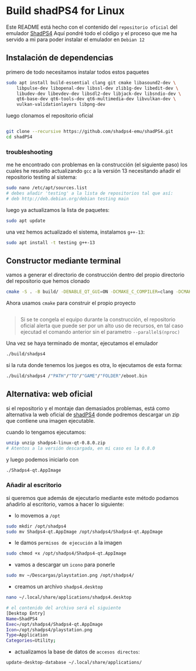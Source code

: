 # Build shadPS4 for Linux

Este README está hecho con el contenido del `repositorio oficial` del emulador [ShadPS4](https://github.com/shadps4-emu/shadPS4)
Aquí pondré todo el código y el proceso que me ha servido a mi para poder instalar el emulador en `Debian 12`

## Instalación de dependencias

primero de todo necesitamos instalar todos estos paquetes
```bash
sudo apt install build-essential clang git cmake libasound2-dev \
    libpulse-dev libopenal-dev libssl-dev zlib1g-dev libedit-dev \
    libudev-dev libevdev-dev libsdl2-dev libjack-dev libsndio-dev \
    qt6-base-dev qt6-tools-dev qt6-multimedia-dev libvulkan-dev \
    vulkan-validationlayers libpng-dev
```

luego clonamos el repositorio oficial 
```bash

git clone --recursive https://github.com/shadps4-emu/shadPS4.git
cd shadPS4
```
### troubleshooting

me he encontrado con problemas en la construcción (el siguiente paso) los cuales he resuelto actualizando `gcc` a la versión 13 necesitando añadir el repositorio testing al sistema:
```bash
sudo nano /etc/apt/sources.list
# debes añadir 'testing' a la lista de repositorios tal que así:
# deb http://deb.debian.org/debian testing main
```
luego ya actualizamos la lista de paquetes:
```bash
sudo apt update
```

una vez hemos actualizado el sistema, instalamos `g++-13`:
```bash
sudo apt install -t testing g++-13
```

## Constructor mediante terminal

vamos a generar el directorio de construcción dentro del propio directorio del repositorio que hemos clonado
```bash
cmake -S . -B build/ -DENABLE_QT_GUI=ON -DCMAKE_C_COMPILER=clang -DCMAKE_CXX_COMPILER=clang++
```
Ahora usamos `cmake` para construir el propio proyecto
```bash

```

> Si se te congela el equipo durante la construcción, el repositorio oficial alerta que puede ser por un alto uso de recursos, en tal caso ejecutad el comando anterior sin el parametro `--parallel$(nproc)`

Una vez se haya terminado de montar, ejecutamos el emulador
```bash
./build/shadps4
```
si la ruta donde tenemos los juegos es otra, lo ejecutamos de esta forma:
```bash
./build/shadps4 /"PATH"/"TO"/"GAME"/"FOLDER"/eboot.bin
```

## Alternativa: web oficial

si el repositorio y el montaje dan demasiados problemas, está como alternativa la web oficial de [shadPS4](https://shadps4.net/downloads/) donde podremos descargar un zip que contiene una imagen ejecutable.

cuando lo tengamos ejecutamos:
```bash
unzip unzip shadps4-linux-qt-0.8.0.zip
# Atentos a la versión descargada, en mi caso es la 0.8.0
```
y luego podemos iniciarlo con
```bash
./Shadps4-qt.AppImage
```

### Añadir al escritorio

si queremos que además de ejecutarlo mediante este método podamos añadirlo al escritorio, vamos a hacer lo siguiente:
- lo movemos a `/opt`
```bash
sudo mkdir /opt/shadps4
sudo mv Shadps4-qt.AppImage /opt/shadps4/Shadps4-qt.AppImage
```
- le damos `permisos de ejecución` a la imagen
```bash
sudo chmod +x /opt/shadps4/Shadps4-qt.AppImage
```
- vamos a descargar un `icono` para ponerle
```bash
sudo mv ~/Descargas/playstation.png /opt/shadps4/
```
- creamos un archivo `shadps4.desktop`
```bash
nano ~/.local/share/applications/shadps4.desktop

# el contenido del archivo será el siguiente
[Desktop Entry]
Name=ShadPS4
Exec=/opt/shadps4/Shadps4-qt.AppImage
Icon=/opt/shadps4/playstation.png
Type=Application
Categories=Utility;
```
- actualizamos la base de datos de `accesos directos`:
```bash
update-desktop-database ~/.local/share/applications/
```